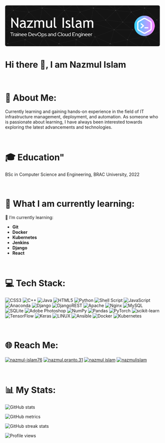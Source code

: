 ![Header](./nazmul-github-header-image.png)
# Hi there 👋, I am Nazmul Islam

<br>

# 💫 About Me:
Currently learning and gaining hands-on experience in the field of IT infrastructure management, deployment, and automation. As someone who is passionate about learning, I have always been interested towards exploring the latest advancements and technologies.

<br>

# 🎓 Education"
BSc in Computer Science and Engineering, BRAC University, 2022

<br>

# 🧠 What I am currently learning:
🌱 I’m currently learning: 
<ul>
  <li><strong>Git</strong></li>
  <li><strong>Docker</strong></li>
  <li><strong>Kubernetes</strong></li>
  <li><strong>Jenkins</strong></li>
  <li><strong>Django</strong></li>
  <li><strong>React</strong></li>
</ul>

<br>

# 💻 Tech Stack:
![CSS3](https://img.shields.io/badge/css3-%231572B6.svg?style=for-the-badge&logo=css3&logoColor=white) ![C++](https://img.shields.io/badge/c++-%2300599C.svg?style=for-the-badge&logo=c%2B%2B&logoColor=white) ![Java](https://img.shields.io/badge/java-%23ED8B00.svg?style=for-the-badge&logo=java&logoColor=white) ![HTML5](https://img.shields.io/badge/html5-%23E34F26.svg?style=for-the-badge&logo=html5&logoColor=white) ![Python](https://img.shields.io/badge/python-3670A0?style=for-the-badge&logo=python&logoColor=ffdd54) ![Shell Script](https://img.shields.io/badge/shell_script-%23121011.svg?style=for-the-badge&logo=gnu-bash&logoColor=white) ![JavaScript](https://img.shields.io/badge/javascript-%23323330.svg?style=for-the-badge&logo=javascript&logoColor=%23F7DF1E) ![Anaconda](https://img.shields.io/badge/Anaconda-%2344A833.svg?style=for-the-badge&logo=anaconda&logoColor=white) ![Django](https://img.shields.io/badge/django-%23092E20.svg?style=for-the-badge&logo=django&logoColor=white) ![DjangoREST](https://img.shields.io/badge/DJANGO-REST-ff1709?style=for-the-badge&logo=django&logoColor=white&color=ff1709&labelColor=gray) ![Apache](https://img.shields.io/badge/apache-%23D42029.svg?style=for-the-badge&logo=apache&logoColor=white) ![Nginx](https://img.shields.io/badge/nginx-%23009639.svg?style=for-the-badge&logo=nginx&logoColor=white) ![MySQL](https://img.shields.io/badge/mysql-%2300f.svg?style=for-the-badge&logo=mysql&logoColor=white) ![SQLite](https://img.shields.io/badge/sqlite-%2307405e.svg?style=for-the-badge&logo=sqlite&logoColor=white) ![Adobe Photoshop](https://img.shields.io/badge/adobephotoshop-%2331A8FF.svg?style=for-the-badge&logo=adobephotoshop&logoColor=white) ![NumPy](https://img.shields.io/badge/numpy-%23013243.svg?style=for-the-badge&logo=numpy&logoColor=white) ![Pandas](https://img.shields.io/badge/pandas-%23150458.svg?style=for-the-badge&logo=pandas&logoColor=white) ![PyTorch](https://img.shields.io/badge/PyTorch-%23EE4C2C.svg?style=for-the-badge&logo=PyTorch&logoColor=white) ![scikit-learn](https://img.shields.io/badge/scikit--learn-%23F7931E.svg?style=for-the-badge&logo=scikit-learn&logoColor=white) ![TensorFlow](https://img.shields.io/badge/TensorFlow-%23FF6F00.svg?style=for-the-badge&logo=TensorFlow&logoColor=white) ![Keras](https://img.shields.io/badge/Keras-%23D00000.svg?style=for-the-badge&logo=Keras&logoColor=white) ![LINUX](https://img.shields.io/badge/Linux-FCC624?style=for-the-badge&logo=linux&logoColor=black) ![Ansible](https://img.shields.io/badge/ansible-%231A1918.svg?style=for-the-badge&logo=ansible&logoColor=white) ![Docker](https://img.shields.io/badge/docker-%230db7ed.svg?style=for-the-badge&logo=docker&logoColor=white) ![Kubernetes](https://img.shields.io/badge/kubernetes-%23326ce5.svg?style=for-the-badge&logo=kubernetes&logoColor=white)

<br>

# 🌐 Reach Me:
<p align="left">
<a href="https://github.com/nazmul-islam76" target="blank"><img align="center" src='https://cdn.jsdelivr.net/npm/simple-icons@3.0.1/icons/github.svg' alt="nazmul-islam76" height="30" width="40" /></a>
<a href="https://www.facebook.com/nazmul.pranto.31" target="blank"><img align="center" src="https://raw.githubusercontent.com/rahuldkjain/github-profile-readme-generator/master/src/images/icons/Social/facebook.svg" alt="nazmul.pranto.31" height="30" width="40" /></a>
<a href="https://www.hackerrank.com/nazmul islam" target="blank"><img align="center" src="https://raw.githubusercontent.com/rahuldkjain/github-profile-readme-generator/master/src/images/icons/Social/hackerrank.svg" alt="nazmul islam" height="30" width="40" /></a>
<a href="https://www.leetcode.com/nazmulislam" target="blank"><img align="center" src="https://raw.githubusercontent.com/rahuldkjain/github-profile-readme-generator/master/src/images/icons/Social/leet-code.svg" alt="nazmulislam" height="30" width="40" /></a>
</p>

<br>

# 📊 My Stats:
![GitHub stats](https://github-readme-stats.vercel.app/api?username=nazmul-islam76&show_icons=true)  

![GitHub metrics](https://metrics.lecoq.io/nazmul-islam76)  

![GitHub streak stats](https://streak-stats.demolab.com/?user=nazmul-islam76)  

![Profile views](https://gpvc.arturio.dev/nazmul-islam76)  
